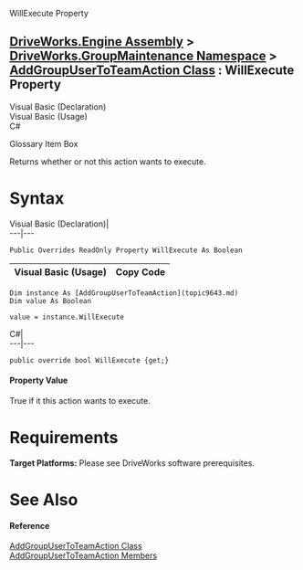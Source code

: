 WillExecute Property   
  
[DriveWorks.Engine Assembly](topic2156.md) > [DriveWorks.GroupMaintenance Namespace](topic9628.md) > [AddGroupUserToTeamAction Class](topic9643.md) : WillExecute Property  
---  
  
Visual Basic (Declaration)    
Visual Basic (Usage)    
C# 

Glossary Item Box

Returns whether or not this action wants to execute. 

# Syntax

Visual Basic (Declaration)|   
---|---  
      
    
    Public Overrides ReadOnly Property WillExecute As Boolean  
  
Visual Basic (Usage)| Copy Code  
---|---  
      
    
    Dim instance As [AddGroupUserToTeamAction](topic9643.md)
    Dim value As Boolean
     
    value = instance.WillExecute  
  
C#|   
---|---  
      
    
    public override bool WillExecute {get;}  
  
#### Property Value

True if it this action wants to execute.

# Requirements

**Target Platforms:** Please see DriveWorks software prerequisites.

# See Also

#### Reference

[AddGroupUserToTeamAction Class](topic9643.md)   
[AddGroupUserToTeamAction Members](topic9644.md)


